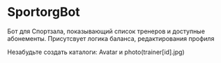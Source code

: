 # SportorgBot
Бот для Спортзала, показывающий список тренеров и доступные абонементы. Присутсвует логика баланса, редактирования профиля

Незабудьте создать каталоги: Avatar и photo(trainer[id].jpg)
